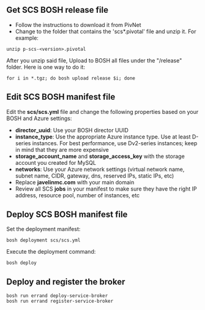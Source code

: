 ## Get SCS BOSH release file
* Follow the instructions to download it from PivNet
* Change to the folder that contains the 'scs*.pivotal' file and unzip it. For example:
```
unzip p-scs-<version>.pivotal
```
After you unzip said file, Upload to BOSH all files under the "/release" folder. Here is one way to do it:
```
for i in *.tgz; do bosh upload release $i; done
```

## Edit SCS BOSH manifest file
Edit the **scs/scs.yml** file and change the following properties based on your BOSH and Azure settings:
* **director_uuid**: Use your BOSH director UUID
* **instance_type**: Use the appropriate Azure instance type. Use at least D-series instances. For best performance, use Dv2-series instances; keep in mind that they are more expensive
* **storage_account_name** and **storage_access_key** with the storage account you created for MySQL
* **networks**: Use your Azure network settings (virtual network name, subnet name, CIDR, gateway, dns, reserved IPs, static IPs, etc) 
* Replace **javelinmc.com** with your main domain 
* Review all SCS **jobs** in your manifest to make sure they have the right IP address, resource pool, number of instances, etc

## Deploy SCS BOSH manifest file
Set the deployment manifest:
```
bosh deployment scs/scs.yml
```
Execute the deployment command:
```
bosh deploy
```
## Deploy and register the broker
```
bosh run errand deploy-service-broker
bosh run errand register-service-broker
```
